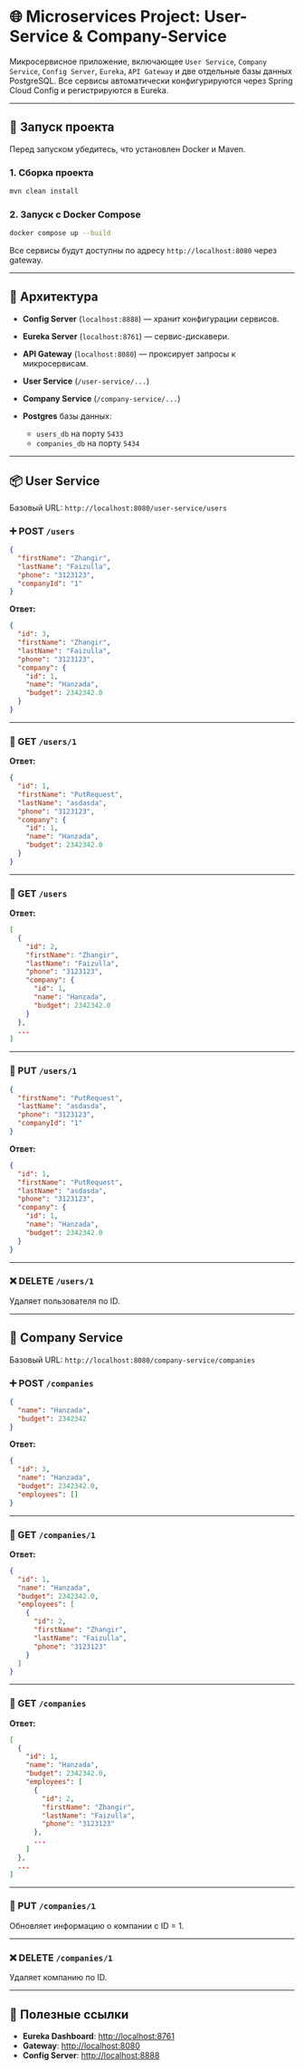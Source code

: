 # 🌐 Microservices Project: User-Service & Company-Service

Микросервисное приложение, включающее `User Service`, `Company Service`, `Config Server`, `Eureka`, `API Gateway` и две отдельные базы данных PostgreSQL. Все сервисы автоматически конфигурируются через Spring Cloud Config и регистрируются в Eureka.

---

## 🚀 Запуск проекта

Перед запуском убедитесь, что установлен Docker и Maven.

### 1. Сборка проекта

```bash
mvn clean install
```

### 2. Запуск с Docker Compose

```bash
docker compose up --build
```

Все сервисы будут доступны по адресу `http://localhost:8080` через gateway.

---

## 🧭 Архитектура

* **Config Server** (`localhost:8888`) — хранит конфигурации сервисов.
* **Eureka Server** (`localhost:8761`) — сервис-дискавери.
* **API Gateway** (`localhost:8080`) — проксирует запросы к микросервисам.
* **User Service** (`/user-service/...`)
* **Company Service** (`/company-service/...`)
* **Postgres** базы данных:

  * `users_db` на порту `5433`
  * `companies_db` на порту `5434`

---

## 📦 User Service

Базовый URL: `http://localhost:8080/user-service/users`

### ➕ POST `/users`

```json
{
  "firstName": "Zhangir",
  "lastName": "Faizulla",
  "phone": "3123123",
  "companyId": "1"
}
```

**Ответ:**

```json
{
  "id": 3,
  "firstName": "Zhangir",
  "lastName": "Faizulla",
  "phone": "3123123",
  "company": {
    "id": 1,
    "name": "Hanzada",
    "budget": 2342342.0
  }
}
```

---

### 📄 GET `/users/1`

**Ответ:**

```json
{
  "id": 1,
  "firstName": "PutRequest",
  "lastName": "asdasda",
  "phone": "3123123",
  "company": {
    "id": 1,
    "name": "Hanzada",
    "budget": 2342342.0
  }
}
```

---

### 📄 GET `/users`

**Ответ:**

```json
[
  {
    "id": 2,
    "firstName": "Zhangir",
    "lastName": "Faizulla",
    "phone": "3123123",
    "company": {
      "id": 1,
      "name": "Hanzada",
      "budget": 2342342.0
    }
  },
  ...
]
```

---

### 🔄 PUT `/users/1`

```json
{
  "firstName": "PutRequest",
  "lastName": "asdasda",
  "phone": "3123123",
  "companyId": "1"
}
```

**Ответ:**

```json
{
  "id": 1,
  "firstName": "PutRequest",
  "lastName": "asdasda",
  "phone": "3123123",
  "company": {
    "id": 1,
    "name": "Hanzada",
    "budget": 2342342.0
  }
}
```

---

### ❌ DELETE `/users/1`

Удаляет пользователя по ID.

---

## 🏢 Company Service

Базовый URL: `http://localhost:8080/company-service/companies`

### ➕ POST `/companies`

```json
{
  "name": "Hanzada",
  "budget": 2342342
}
```

**Ответ:**

```json
{
  "id": 3,
  "name": "Hanzada",
  "budget": 2342342.0,
  "employees": []
}
```

---

### 📄 GET `/companies/1`

**Ответ:**

```json
{
  "id": 1,
  "name": "Hanzada",
  "budget": 2342342.0,
  "employees": [
    {
      "id": 2,
      "firstName": "Zhangir",
      "lastName": "Faizulla",
      "phone": "3123123"
    }
  ]
}
```

---

### 📄 GET `/companies`

**Ответ:**

```json
[
  {
    "id": 1,
    "name": "Hanzada",
    "budget": 2342342.0,
    "employees": [
      {
        "id": 2,
        "firstName": "Zhangir",
        "lastName": "Faizulla",
        "phone": "3123123"
      },
      ...
    ]
  },
  ...
]
```

---

### 🔄 PUT `/companies/1`

Обновляет информацию о компании с ID = 1.

---

### ❌ DELETE `/companies/1`

Удаляет компанию по ID.

---

## 📎 Полезные ссылки

* **Eureka Dashboard**: [http://localhost:8761](http://localhost:8761)
* **Gateway**: [http://localhost:8080](http://localhost:8080)
* **Config Server**: [http://localhost:8888](http://localhost:8888)

